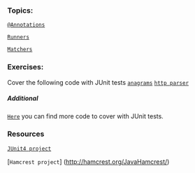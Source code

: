 ### Topics:

[`@Annotations`](https://github.com/kotelisk/junit-course/blob/master/anotations.md)

[`Runners`](https://github.com/kotelisk/junit-course/blob/master/runners.md)

[`Matchers`](https://github.com/kotelisk/junit-course/blob/master/hamcrest-matchers.md)

### Exercises:
Cover the following code with JUnit tests
[`anagrams`](http://www.java2s.com/Code/Java/Collections-Data-Structure/Anagrams.htm)
[`http parser`](http://www.java2s.com/Code/Java/Network-Protocol/HttpParser.htm)

##### Additional
[`Here`](http://www.java2s.com/Code/Java/) you can find more code to cover with JUnit tests.

### Resources
[`JUnit4 project`](http://junit.org/junit4/)

[`Hamcrest project`] (http://hamcrest.org/JavaHamcrest/)
